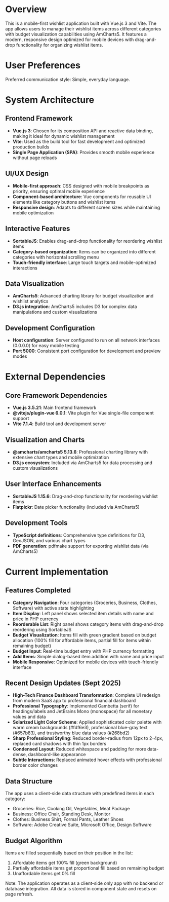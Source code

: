 # Overview

This is a mobile-first wishlist application built with Vue.js 3 and Vite. The app allows users to manage their wishlist items across different categories with budget visualization capabilities using AmCharts5. It features a modern, responsive design optimized for mobile devices with drag-and-drop functionality for organizing wishlist items.

# User Preferences

Preferred communication style: Simple, everyday language.

# System Architecture

## Frontend Framework
- **Vue.js 3**: Chosen for its composition API and reactive data binding, making it ideal for dynamic wishlist management
- **Vite**: Used as the build tool for fast development and optimized production builds
- **Single Page Application (SPA)**: Provides smooth mobile experience without page reloads

## UI/UX Design
- **Mobile-first approach**: CSS designed with mobile breakpoints as priority, ensuring optimal mobile experience
- **Component-based architecture**: Vue components for reusable UI elements like category buttons and wishlist items
- **Responsive design**: Adapts to different screen sizes while maintaining mobile optimization

## Interactive Features
- **SortableJS**: Enables drag-and-drop functionality for reordering wishlist items
- **Category-based organization**: Items can be organized into different categories with horizontal scrolling menu
- **Touch-friendly interface**: Large touch targets and mobile-optimized interactions

## Data Visualization
- **AmCharts5**: Advanced charting library for budget visualization and wishlist analytics
- **D3.js integration**: AmCharts5 includes D3 for complex data manipulations and custom visualizations

## Development Configuration
- **Host configuration**: Server configured to run on all network interfaces (0.0.0.0) for easy mobile testing
- **Port 5000**: Consistent port configuration for development and preview modes

# External Dependencies

## Core Framework Dependencies
- **Vue.js 3.5.21**: Main frontend framework
- **@vitejs/plugin-vue 6.0.1**: Vite plugin for Vue single-file component support
- **Vite 7.1.4**: Build tool and development server

## Visualization and Charts
- **@amcharts/amcharts5 5.13.6**: Professional charting library with extensive chart types and mobile optimization
- **D3.js ecosystem**: Included via AmCharts5 for data processing and custom visualizations

## User Interface Enhancements
- **SortableJS 1.15.6**: Drag-and-drop functionality for reordering wishlist items
- **Flatpickr**: Date picker functionality (included via AmCharts5)

## Development Tools
- **TypeScript definitions**: Comprehensive type definitions for D3, GeoJSON, and various chart types
- **PDF generation**: pdfmake support for exporting wishlist data (via AmCharts5)

# Current Implementation

## Features Completed
- **Category Navigation**: Four categories (Groceries, Business, Clothes, Software) with active state highlighting
- **Item Display**: Left panel shows selected item details with name and price in PHP currency
- **Reorderable List**: Right panel shows category items with drag-and-drop reordering using SortableJS
- **Budget Visualization**: Items fill with green gradient based on budget allocation (100% fill for affordable items, partial fill for items within remaining budget)
- **Budget Input**: Real-time budget entry with PHP currency formatting
- **Add Items**: Simple dialog-based item addition with name and price input
- **Mobile Responsive**: Optimized for mobile devices with touch-friendly interface

## Recent Design Updates (Sept 2025)
- **High-Tech Finance Dashboard Transformation**: Complete UI redesign from modern SaaS app to professional financial dashboard
- **Professional Typography**: Implemented Gambetta (serif) for headings/labels and JetBrains Mono (monospace) for all monetary values and data
- **Solarized Light Color Scheme**: Applied sophisticated color palette with warm cream backgrounds (#fdf6e3), professional blue-gray text (#657b83), and trustworthy blue data values (#268bd2)
- **Sharp Professional Styling**: Reduced border-radius from 12px to 2-4px, replaced card shadows with thin 1px borders
- **Condensed Layout**: Reduced whitespace and padding for more data-dense, dashboard-like appearance
- **Subtle Interactions**: Replaced animated hover effects with professional border color changes

## Data Structure
The app uses a client-side data structure with predefined items in each category:
- Groceries: Rice, Cooking Oil, Vegetables, Meat Package
- Business: Office Chair, Standing Desk, Monitor  
- Clothes: Business Shirt, Formal Pants, Leather Shoes
- Software: Adobe Creative Suite, Microsoft Office, Design Software

## Budget Algorithm
Items are filled sequentially based on their position in the list:
1. Affordable items get 100% fill (green background)
2. Partially affordable items get proportional fill based on remaining budget
3. Unaffordable items get 0% fill

Note: The application operates as a client-side only app with no backend or database integration. All data is stored in component state and resets on page refresh.